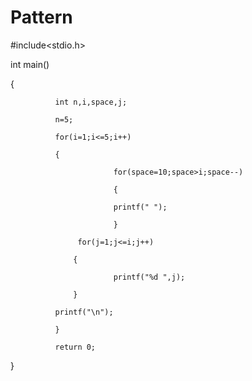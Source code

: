 # Pattern
#include<stdio.h>

int main()

{

              int n,i,space,j;

              n=5;

              for(i=1;i<=5;i++)

              {

                           for(space=10;space>i;space--)

                           {

                           printf(" ");

                           }

                   for(j=1;j<=i;j++)

                  {

                           printf("%d ",j);

                  }

              printf("\n");

              }

              return 0;

}
